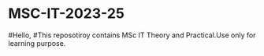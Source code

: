 # MSC-IT-2023-25 
#Hello,
#This  reposotiroy contains  MSc IT Theory and Practical.Use only for learning purpose.
